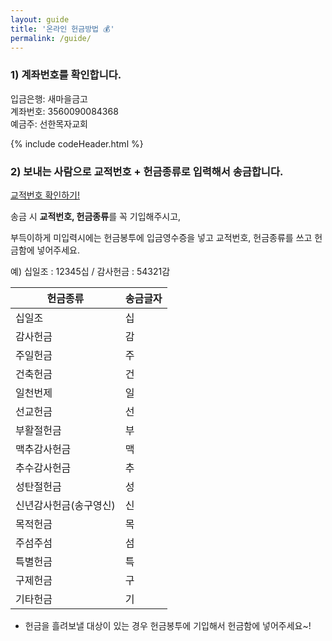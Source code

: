 ```yaml
---
layout: guide
title: '온라인 헌금방법 💰'
permalink: /guide/
---
```


### 1) 계좌번호를 확인합니다.

입금은행: 새마을금고      
계좌번호: 3560090084368       
예금주: 선한목자교회       

{% include codeHeader.html %}

### 2) 보내는 사람으로 **교적번호 + 헌금종류**로 입력해서 송금합니다.

[교적번호 확인하기!](https://gsmch.org/main/sub.html?pageCode=240)

송금 시 **교적번호, 헌금종류**를 꼭 기입해주시고,

부득이하게 미입력시에는 헌금봉투에 입금영수증을 넣고 교적번호, 헌금종류를 쓰고 헌금함에 넣어주세요.

예) 십일조 : 12345십 / 감사헌금 : 54321감

| 헌금종류 | 송금글자 |
| -- | -- |
| 십일조 | 십 |
| 감사헌금 | 감 |
| 주일헌금 | 주 |
| 건축헌금 | 건 |
| 일천번제 | 일 |
| 선교헌금 | 선 |
| 부활절헌금 | 부 |
| 맥추감사헌금 | 맥 |
| 추수감사헌금 | 추 |
| 성탄절헌금 | 성 |
| 신년감사헌금(송구영신) | 신 |
| 목적헌금 | 목 |
| 주섬주섬 | 섬 |
| 특별헌금 | 특 |
| 구제헌금 | 구 |
| 기타헌금 | 기 |

- 헌금을 흘려보낼 대상이 있는 경우 헌금봉투에 기입해서 헌금함에 넣어주세요~!
